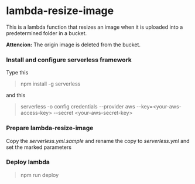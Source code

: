 # lambda-resize-image
This is a lambda function that resizes an image when it is uploaded into a predetermined folder in a bucket.

**Attencion:** The origin image is deleted from the bucket.

### Install and configure serverless framework
Type this

>npm install -g serverless

and this

>serverless -o config credentials --provider aws --key=\<your-aws-access-key\> --secret \<your-aws-secret-key\>
  


### Prepare lambda-resize-image
Copy the *serverless.yml.sample* and rename the copy to *serverless.yml* and set the marked parameters 

### Deploy lambda
>npm run deploy
